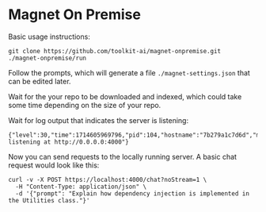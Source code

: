 # Magnet On Premise

Basic usage instructions:

```
git clone https://github.com/toolkit-ai/magnet-onpremise.git
./magnet-onpremise/run
```

Follow the prompts, which will generate a file `./magnet-settings.json` that can be edited later.

Wait for the your repo to be downloaded and indexed, which could take some time depending on the size of your repo.

Wait for log output that indicates the server is listening:

```
{"level":30,"time":1714605969796,"pid":104,"hostname":"7b279a1c7d6d","msg":"Server listening at http://0.0.0.0:4000"}
```

Now you can send requests to the locally running server. A basic chat request would look like this:

```
curl -v -X POST https://localhost:4000/chat?noStream=1 \
  -H "Content-Type: application/json" \
  -d '{"prompt": "Explain how dependency injection is implemented in the Utilities class."}'
```